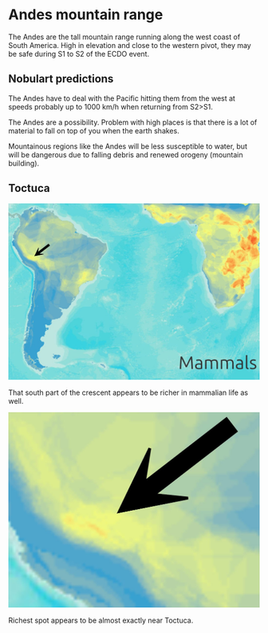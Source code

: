 # Andes mountain range

The Andes are the tall mountain range running along the west coast of South America. High in elevation and close to the western pivot, they may be safe during S1 to S2 of the ECDO event.

## Nobulart predictions

The Andes have to deal with the Pacific hitting them from the west at speeds probably up to 1000 km/h when returning from S2>S1.

The Andes are a possibility. Problem with high places is that there is a lot of material to fall on top of you when the earth shakes.

Mountainous regions like the Andes will be less susceptible to water, but will be dangerous due to falling debris and renewed orogeny (mountain building). 

## Toctuca

![sa](img/toctuca1.jpg "sa")

That south part of the crescent appears to be richer in mammalian life as well.

![sa](img/toctuca2.jpg "sa")

Richest spot appears to be almost exactly near Toctuca.